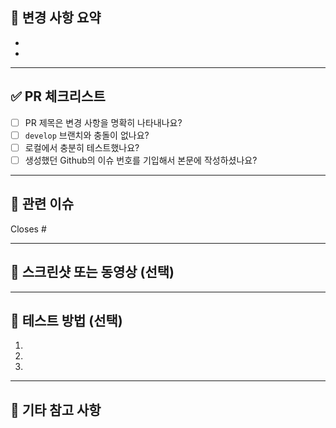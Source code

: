 ## 📄 변경 사항 요약

-
-

---

## ✅ PR 체크리스트

- [ ] PR 제목은 변경 사항을 명확히 나타내나요?
- [ ] `develop` 브랜치와 충돌이 없나요?
- [ ] 로컬에서 충분히 테스트했나요?
- [ ] 생성했던 Github의 이슈 번호를 기입해서 본문에 작성하셨나요?

---

## 🔗 관련 이슈

Closes #

---

## 📸 스크린샷 또는 동영상 (선택)

---

## 🧪 테스트 방법 (선택)

1.
2.
3.

---

## 📌 기타 참고 사항
